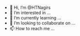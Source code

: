 - 👋 Hi, I’m @HTNagirs
- 👀 I’m interested in ...
- 🌱 I’m currently learning ...
- 💞️ I’m looking to collaborate on ...
- 📫 How to reach me ...

<!---
HTNagirs/HTNagirs is a ✨ special ✨ repository because its `README.md` (this file) appears on your GitHub profile.
You can click the Preview link to take a look at your changes.
--->
